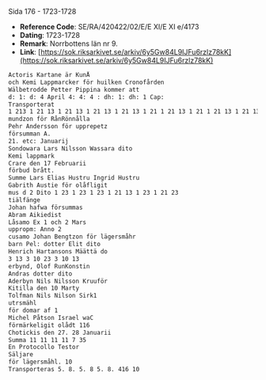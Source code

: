 Sida 176 - 1723-1728

- **Reference Code**: SE/RA/420422/02/E/E XI/E XI e/4173
- **Dating**: 1723-1728
- **Remark**: Norrbottens län nr 9.
- **Link**: [https://sok.riksarkivet.se/arkiv/6y5Gw84L9IJFu6rzlz78kK](https://sok.riksarkivet.se/arkiv/6y5Gw84L9IJFu6rzlz78kK)

```txt linenums="1"
Actoris Kartane är KunÅ
och Kemi Lappmarcker för huilken Cronofården
Wälbetrodde Petter Pippina kommer att
d: 1: d: 4 April 4: 4: 4 : dh: 1: dh: 1 Cap:
Transporterat
1 213 1 21 13 1 21 13 1 21 13 1 21 13 1 21 1 21 13 1 21 1 21 13 1 21 13 21 1 21 1 1 1 13 21
mundzon för RånRönnålla
Pehr Andersson för upprepetz
försumman A.
21. etc: Januarij
Sondowara Lars Nilsson Wassara dito
Kemi lappmark
Crare den 17 Februarii
förbud brått.
Summe Lars Elias Hustru Ingrid Hustru
Gabrith Austie för olåfligit
mus d 2 Dito 1 23 1 23 1 23 1 21 13 1 23 1 21 23
tiälfänge
Johan hafwa försummas
Abram Aikiedist
Låsamo Ex 1 och 2 Mars
uppropm: Anno 2
cusamo Johan Bengtzon för lägersmåhr
barn Pel: dotter Elit dito
Henrich Hartansons Määttä do
3 13 3 10 23 3 10 13
erbynd, Olof RunKonstin
Andras dotter dito
Aderbyn Nils Nilsson Kruuför
Kitilla den 10 Marty
Tolfman Nils Nilson Sirk1
utrsmähl
för domar af 1
Michel Påtson Israel waC
förmärkeligit olådt 116
Chotickis den 27. 28 Januarii
Summa 11 11 11 11 7 35
En Protocollo Testor
Säljare
för lägersmåhl. 10
Transporteras 5. 8. 5. 8 5. 8. 416 10
```
